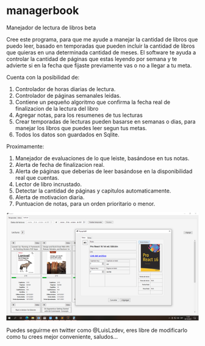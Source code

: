 # managerbook
Manejador de lectura de libros beta

Cree este programa, para que me ayude a manejar la cantidad de libros que puedo leer, basado en temporadas que pueden incluir la cantidad de libros que quieras en una determinada cantidad de meses. El software te ayuda a controlar la cantidad de páginas que estas leyendo por semana y te advierte si en la fecha que fijaste previamente vas o no a llegar a tu meta.

Cuenta con la posibilidad de:
1. Controlador de horas diarias de lectura.
2. Controlador de páginas semanales leidas.
3. Contiene un pequeño algoritmo que confirma la fecha real de finalizacion de la lectura del libro
4. Agregar notas, para los resumenes de tus lecturas
5. Crear temporadas de lecturas pueden basarse en semanas o dias, para manejar los libros que puedes leer segun tus metas.
6. Todos los datos son guardados en Sqlite.

Proximamente:
1. Manejador de evaluaciones de lo que leiste, basándose en tus notas.
2. Alerta de fecha de finalizacion real.
3. Alerta de páginas que deberias de leer basándose en la disponibilidad real que cuentas.
4. Lector de libro incrustado.
5. Detectar la cantidad de páginas y capitulos automaticamente.
6. Alerta de motivacion diaria.
7. Puntuacion de notas, para un orden prioritario o menor.

![Previo](https://raw.githubusercontent.com/luislozad/managerbook/master/manager_book.png)

Puedes seguirme en twitter como @LuisLzdev, eres libre de modificarlo como tu crees mejor conveniente, saludos...
